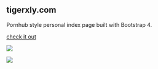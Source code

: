 ## tigerxly.com

Pornhub style personal index page built with Bootstrap 4.

[check it out](https://www.tigerxly.com)

![](https://blog.tigerxly.com/wp-content/uploads/2020/05/5ec74ae67f3df.png)

![](https://blog.tigerxly.com/wp-content/uploads/2020/05/5ec74b27e2597.png)
